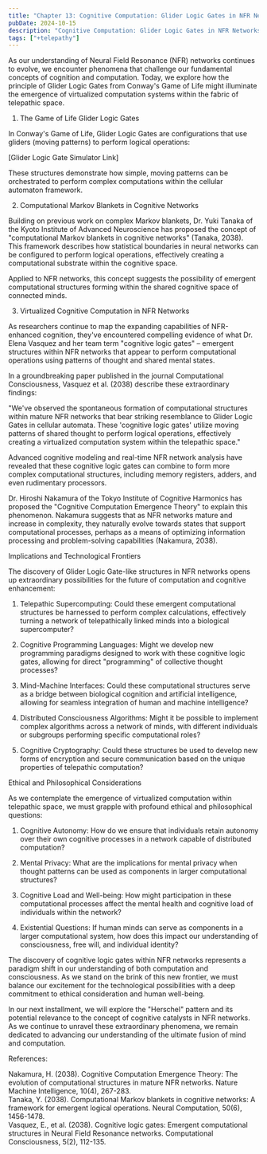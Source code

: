 ```yaml
---
title: "Chapter 13: Cognitive Computation: Glider Logic Gates in NFR Networks"
pubDate: 2024-10-15
description: "Cognitive Computation: Glider Logic Gates in NFR Networks"
tags: ["+telepathy"]
---
```


As our understanding of Neural Field Resonance (NFR) networks continues to evolve, we encounter phenomena that challenge our fundamental concepts of cognition and computation. Today, we explore how the principle of Glider Logic Gates from Conway's Game of Life might illuminate the emergence of virtualized computation systems within the fabric of telepathic space.

1. The Game of Life Glider Logic Gates

In Conway's Game of Life, Glider Logic Gates are configurations that use gliders (moving patterns) to perform logical operations:

[Glider Logic Gate Simulator Link]

These structures demonstrate how simple, moving patterns can be orchestrated to perform complex computations within the cellular automaton framework.

2. Computational Markov Blankets in Cognitive Networks

Building on previous work on complex Markov blankets, Dr. Yuki Tanaka of the Kyoto Institute of Advanced Neuroscience has proposed the concept of "computational Markov blankets in cognitive networks" (Tanaka, 2038). This framework describes how statistical boundaries in neural networks can be configured to perform logical operations, effectively creating a computational substrate within the cognitive space.

Applied to NFR networks, this concept suggests the possibility of emergent computational structures forming within the shared cognitive space of connected minds.

3. Virtualized Cognitive Computation in NFR Networks

As researchers continue to map the expanding capabilities of NFR-enhanced cognition, they've encountered compelling evidence of what Dr. Elena Vasquez and her team term "cognitive logic gates" – emergent structures within NFR networks that appear to perform computational operations using patterns of thought and shared mental states.

In a groundbreaking paper published in the journal Computational Consciousness, Vasquez et al. (2038) describe these extraordinary findings:

"We've observed the spontaneous formation of computational structures within mature NFR networks that bear striking resemblance to Glider Logic Gates in cellular automata. These 'cognitive logic gates' utilize moving patterns of shared thought to perform logical operations, effectively creating a virtualized computation system within the telepathic space."

Advanced cognitive modeling and real-time NFR network analysis have revealed that these cognitive logic gates can combine to form more complex computational structures, including memory registers, adders, and even rudimentary processors.

Dr. Hiroshi Nakamura of the Tokyo Institute of Cognitive Harmonics has proposed the "Cognitive Computation Emergence Theory" to explain this phenomenon. Nakamura suggests that as NFR networks mature and increase in complexity, they naturally evolve towards states that support computational processes, perhaps as a means of optimizing information processing and problem-solving capabilities (Nakamura, 2038).

Implications and Technological Frontiers

The discovery of Glider Logic Gate-like structures in NFR networks opens up extraordinary possibilities for the future of computation and cognitive enhancement:

1. Telepathic Supercomputing: Could these emergent computational structures be harnessed to perform complex calculations, effectively turning a network of telepathically linked minds into a biological supercomputer?

2. Cognitive Programming Languages: Might we develop new programming paradigms designed to work with these cognitive logic gates, allowing for direct "programming" of collective thought processes?

3. Mind-Machine Interfaces: Could these computational structures serve as a bridge between biological cognition and artificial intelligence, allowing for seamless integration of human and machine intelligence?

4. Distributed Consciousness Algorithms: Might it be possible to implement complex algorithms across a network of minds, with different individuals or subgroups performing specific computational roles?

5. Cognitive Cryptography: Could these structures be used to develop new forms of encryption and secure communication based on the unique properties of telepathic computation?

Ethical and Philosophical Considerations

As we contemplate the emergence of virtualized computation within telepathic space, we must grapple with profound ethical and philosophical questions:

1. Cognitive Autonomy: How do we ensure that individuals retain autonomy over their own cognitive processes in a network capable of distributed computation?

2. Mental Privacy: What are the implications for mental privacy when thought patterns can be used as components in larger computational structures?

3. Cognitive Load and Well-being: How might participation in these computational processes affect the mental health and cognitive load of individuals within the network?

4. Existential Questions: If human minds can serve as components in a larger computational system, how does this impact our understanding of consciousness, free will, and individual identity?

The discovery of cognitive logic gates within NFR networks represents a paradigm shift in our understanding of both computation and consciousness. As we stand on the brink of this new frontier, we must balance our excitement for the technological possibilities with a deep commitment to ethical consideration and human well-being.

In our next installment, we will explore the "Herschel" pattern and its potential relevance to the concept of cognitive catalysts in NFR networks. As we continue to unravel these extraordinary phenomena, we remain dedicated to advancing our understanding of the ultimate fusion of mind and computation.

References:

Nakamura, H. (2038). Cognitive Computation Emergence Theory: The evolution of computational structures in mature NFR networks. Nature Machine Intelligence, 10(4), 267-283.  
Tanaka, Y. (2038). Computational Markov blankets in cognitive networks: A framework for emergent logical operations. Neural Computation, 50(6), 1456-1478.  
Vasquez, E., et al. (2038). Cognitive logic gates: Emergent computational structures in Neural Field Resonance networks. Computational Consciousness, 5(2), 112-135.